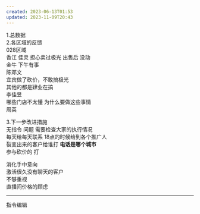 ```yaml
---  
created: 2023-06-13T01:53  
updated: 2023-11-09T20:43  
---  
```

  
1.总数据  
2.各区域的反馈  
	028区域  
		香江 佳灵 担心卖过极光 出售后 没动  
		金牛 下午有事  
	陈邓文  
	宜宾做了砍价，不敢搞极光  
	其他的都是肄业在搞  
	李佳昱  
		哪些门店不太懂 为什么要做这些事情  
	周英  
		  
3.下一步改进措施  
	无指令 问题 需要检查大家的执行情况   
	每天给每天联系  18点的时候给到各个推广人  
	裂变出来的客户给谁打  **电话是哪个城市**  
	参与砍价的 打  
  
消化手中意向  
激活很久没有聊天的客户  
不够重视  
直播间价格的顾虑  
  
---  
指令编辑  
